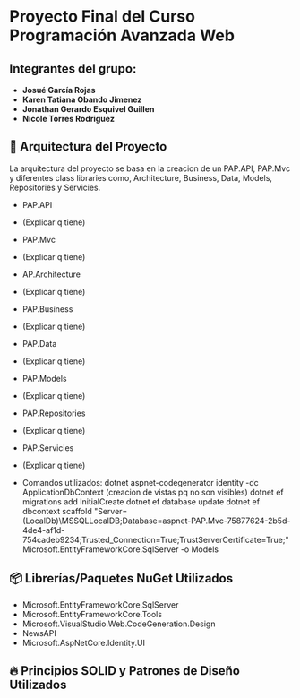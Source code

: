 # Proyecto Final del Curso Programación Avanzada Web

## Integrantes del grupo:
- **Josué García Rojas**  
- **Karen Tatiana Obando Jimenez**  
- **Jonathan Gerardo Esquivel Guillen**  
- **Nicole Torres Rodriguez**  



## 📌 Arquitectura del Proyecto  
La arquitectura del proyecto se basa en la creacion de un PAP.API, PAP.Mvc y diferentes class libraries como, Architecture, Business, Data, Models, Repositories y Servicies.

- PAP.API
- (Explicar q tiene)
- PAP.Mvc
- (Explicar q tiene)
- AP.Architecture
- (Explicar q tiene)
- PAP.Business
- (Explicar q tiene)
- PAP.Data
- (Explicar q tiene)
- PAP.Models
- (Explicar q tiene)
- PAP.Repositories
- (Explicar q tiene)
- PAP.Servicies
- (Explicar q tiene)

- Comandos utilizados: 
dotnet aspnet-codegenerator identity -dc ApplicationDbContext (creacion de vistas pq no son visibles)
dotnet ef migrations add InitialCreate
dotnet ef database update
dotnet ef dbcontext scaffold "Server=(LocalDb)\MSSQLLocalDB;Database=aspnet-PAP.Mvc-75877624-2b5d-4de4-af1d-754cadeb9234;Trusted_Connection=True;TrustServerCertificate=True;" Microsoft.EntityFrameworkCore.SqlServer -o Models

## 📦 Librerías/Paquetes NuGet Utilizados  
- Microsoft.EntityFrameworkCore.SqlServer
- Microsoft.EntityFrameworkCore.Tools
- Microsoft.VisualStudio.Web.CodeGeneration.Design
- NewsAPI
- Microsoft.AspNetCore.Identity.UI


## 🔥 Principios SOLID y Patrones de Diseño Utilizados  


